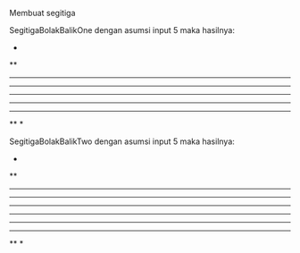 Membuat segitiga

SegitigaBolakBalikOne dengan asumsi input 5 maka hasilnya:

*
**
***
****
*****
****
***
**
*

SegitigaBolakBalikTwo dengan asumsi input 5 maka hasilnya:

*
**
***
****
*****
*****
****
***
**
*
